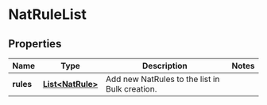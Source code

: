 # NatRuleList

## Properties
Name | Type | Description | Notes
------------ | ------------- | ------------- | -------------
**rules** | [**List&lt;NatRule&gt;**](NatRule.md) | Add new NatRules to the list in Bulk creation.  | 
